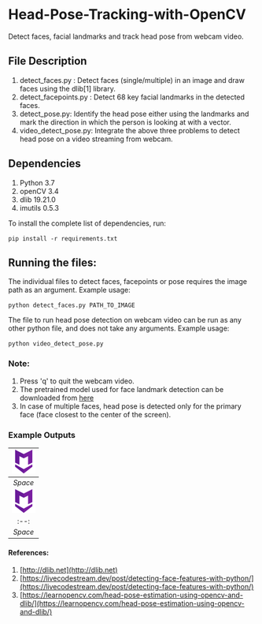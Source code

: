 # Head-Pose-Tracking-with-OpenCV
Detect faces, facial landmarks and track head pose from webcam video.

## File Description
1. detect_faces.py : Detect faces (single/multiple) in an image and draw faces using the dlib[1] library.
2. detect_facepoints.py : Detect 68 key facial landmarks in the detected faces.
3. detect_pose.py: Identify the head pose either using the landmarks and mark the direction in which the person is looking at with a vector.
4. video_detect_pose.py: Integrate the above three problems to detect head pose on a video streaming from webcam.

## Dependencies
1. Python   3.7  
2. openCV   3.4 
3. dlib     19.21.0
4. imutils  0.5.3 


To install the complete list of dependencies, run:  
```
pip install -r requirements.txt
```

## Running the files:

The individual files to detect faces, facepoints or pose requires the image path as an argument.
Example usage:  
```
python detect_faces.py PATH_TO_IMAGE
```

The file to run head pose detection on webcam video can be run as any other python file, and does not take any arguments.
Example usage:  
```
python video_detect_pose.py 
```

### Note:
1. Press 'q' to quit the webcam video.
2. The pretrained model used for face landmark detection can be downloaded from [here](https://github.com/italojs/facial-landmarks-recognition/blob/master/shape_predictor_68_face_landmarks.dat)
3. In case of multiple faces, head pose is detected only for the primary face (face closest to the center of the screen).

### Example Outputs
| ![single.png](https://github.com/adam-p/markdown-here/raw/master/src/common/images/icon48.png)| 
|:--:| 
| *Space* |
| ![multiple.png](https://github.com/adam-p/markdown-here/raw/master/src/common/images/icon48.png)| 
|:--:| 
| *Space* |

#### References:
1. [http://dlib.net](http://dlib.net)
2. [https://livecodestream.dev/post/detecting-face-features-with-python/](https://livecodestream.dev/post/detecting-face-features-with-python/)
3. [https://learnopencv.com/head-pose-estimation-using-opencv-and-dlib/](https://learnopencv.com/head-pose-estimation-using-opencv-and-dlib/)
